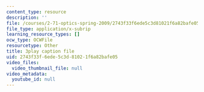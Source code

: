 ```yaml
---
content_type: resource
description: ''
file: /courses/2-71-optics-spring-2009/2743f33f6ede5c3d81021f6a82bafe05_W-7gI87IG1A.vtt
file_type: application/x-subrip
learning_resource_types: []
ocw_type: OCWFile
resourcetype: Other
title: 3play caption file
uid: 2743f33f-6ede-5c3d-8102-1f6a82bafe05
video_files:
  video_thumbnail_file: null
video_metadata:
  youtube_id: null
---
```


